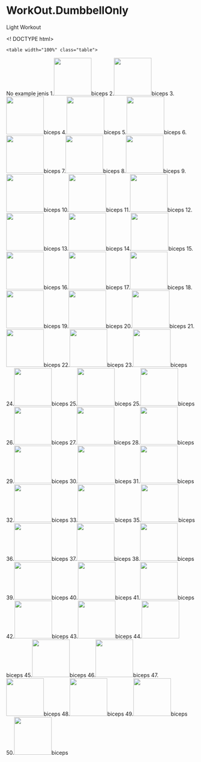 # WorkOut.DumbbellOnly
Light Workout

<! DOCTYPE html>
<html>
	
	<table width="100%" class="table">
<tr>
<th>No</th>
<th>example </th>
<th>jenis </td>
</tr>
	
<tr>
	<td>1.</td><td><img src="o" width="100px" height="100" height="100px"/></td><td>biceps</td>
	</tr>
	<tr>
	<td>2.</td><td><img src="o" width="100px" height="100" height="100px"/></td><td>biceps</td>
	</tr>
	<tr>
	<td>3.</td><td><img src="o" width="100px" height="100" height="100px"/></td><td>biceps</td>
	</tr> 
	<tr>
	<td>4.</td><td><img src="o" width="100px" height="100" height="100px"/></td><td>biceps</td>
	</tr>
	<tr>
	<td>5.</td><td><img src="o" width="100px" height="100" height="100px"/></td><td>biceps</td>
	</tr>
	<tr>
	<td>6.</td><td><img src="o" width="100px" height="100" height="100px"/></td><td>biceps</td>
	</tr>
	<tr>
	<td>7.</td><td><img src="o" width="100px" height="100" height="100px"/></td><td>biceps</td>
	</tr>
	<tr>
	<td>8.</td><td><img src="o" width="100px" height="100" height="100px"/></td><td>biceps</td>
	</tr>
	<tr>
	<td>9.</td><td><img src="o" width="100px" height="100" height="100px"/></td><td>biceps</td>
	</tr>
	<tr>
	<td>10.</td><td><img src="o" width="100px" height="100" height="100px"/></td><td>biceps</td>
	</tr>
	<tr>
	<td>11.</td><td><img src="o" width="100px" height="100" height="100px"/></td><td>biceps</td>
	</tr>
	<tr>
	<td>12.</td><td><img src="o" width="100px" height="100" height="100px"/></td><td>biceps</td>
	</tr>
	<tr>
	<td>13.</td><td><img src="o" width="100px" height="100" height="100px"/></td><td>biceps</td>
	</tr>
	<tr>
	<td>14.</td><td><img src="o" width="100px" height="100" height="100px"/></td><td>biceps</td>
	</tr>
	<tr>
	<td>15.</td><td><img src="o" width="100px" height="100" height="100px"/></td><td>biceps</td>
	</tr>
	<tr>
	<td>16.</td><td><img src="o" width="100px" height="100" height="100px"/></td><td>biceps</td>
	</tr>
	<tr>
	<td>17.</td><td><img src="o" width="100px" height="100" height="100px"/></td><td>biceps</td>
	</tr>
	<tr>
	<td>18.</td><td><img src="o" width="100px" height="100" height="100px"/></td><td>biceps</td>
	</tr>
	<tr>
	<td>19.</td><td><img src="o" width="100px" height="100" height="100px"/></td><td>biceps</td>
	</tr>
	<tr>
	<td>20.</td><td><img src="o" width="100px" height="100" height="100px"/></td><td>biceps</td>
	</tr>
	<tr>
	<td>21.</td><td><img src="o" width="100px" height="100" height="100px"/></td><td>biceps</td>
	</tr> 
	<tr>
	<td>22.</td><td><img src="o" width="100px" height="100" height="100px"/></td><td>biceps</td>
	</tr> 
	<tr>
	<td>23.</td><td><img src="o" width="100px" height="100" height="100px"/></td><td>biceps</td>
	</tr> 
	<tr>
	<td>24.</td><td><img src="o" width="100px" height="100" height="100px"/></td><td>biceps</td>
	</tr> 
	<tr>
	<td>25.</td><td><img src="o" width="100px" height="100" height="100px"/></td><td>biceps</td>
	</tr> 
	<tr>
	<td>25.</td><td><img src="o" width="100px" height="100" height="100px"/></td><td>biceps</td>
	</tr> 
	<tr>
	<td>26.</td><td><img src="o" width="100px" height="100" height="100px"/></td><td>biceps</td>
	</tr> 
	<tr>
	<td>27.</td><td><img src="o" width="100px" height="100" height="100px"/></td><td>biceps</td>
	</tr> 
	<tr>
	<td>28.</td><td><img src="o" width="100px" height="100" height="100px"/></td><td>biceps</td>
	</tr> 
	<tr>
	<td>29.</td><td><img src="o" width="100px" height="100" height="100px"/></td><td>biceps</td>
	</tr> 
	<tr>
	<td>30.</td><td><img src="o" width="100px" height="100" height="100px"/></td><td>biceps</td>
	</tr> 
	<tr>
	<td>31.</td><td><img src="o" width="100px" height="100" height="100px"/></td><td>biceps</td>
	</tr> 
	<tr>
	<td>32.</td><td><img src="o" width="100px" height="100" height="100px"/></td><td>biceps</td>
	</tr> 
	<tr>
	<td>33.</td><td><img src="o" width="100px" height="100" height="100px"/></td><td>biceps</td>
	</tr> 
	<tr>
	<td>35.</td><td><img src="o" width="100px" height="100" height="100px"/></td><td>biceps</td>
	</tr> 
	<tr>
	<td>36.</td><td><img src="o" width="100px" height="100" height="100px"/></td><td>biceps</td>
	</tr> 
	<tr>
	<td>37.</td><td><img src="o" width="100px" height="100" height="100px"/></td><td>biceps</td>
	</tr> 
	<tr>
	<td>38.</td><td><img src="o" width="100px" height="100" height="100px"/></td><td>biceps</td>
	</tr> 
	<tr>
	<td>39.</td><td><img src="o" width="100px" height="100" height="100px"/></td><td>biceps</td>
	</tr> 
	<tr>
	<td>40.</td><td><img src="o" width="100px" height="100" height="100px"/></td><td>biceps</td>
	</tr> 
	<td>41.</td><td><img src="o" width="100px" height="100" height="100px"/></td><td>biceps</td>
	</tr> 
	<td>42.</td><td><img src="o" width="100px" height="100" height="100px"/></td><td>biceps</td>
	</tr> 
	<td>43.</td><td><img src="o" width="100px" height="100" height="100px"/></td><td>biceps</td>
	</tr> 
	<td>44.</td><td><img src="o" width="100px" height="100" height="100px"/></td><td>biceps</td>
	</tr> 
	<td>45.</td><td><img src="o" width="100px" height="100" height="100px"/></td><td>biceps</td>
	</tr> 
	<td>46.</td><td><img src="o" width="100px" height="100" height="100px"/></td><td>biceps</td>
	</tr> 
	<td>47.</td><td><img src="o" width="100px" height="100" height="100px"/></td><td>biceps</td>
	</tr> 
	<td>48.</td><td><img src="o" width="100px" height="100" height="100px"/></td><td>biceps</td>
	</tr> 
	<td>49.</td><td><img src="o" width="100px" height="100" height="100px"/></td><td>biceps</td>
	</tr> 
	</tr> 
	<td>50.</td><td><img src="o" width="100px" height="100" height="100px"/></td><td>biceps</td>
	</tr> 
</html>
